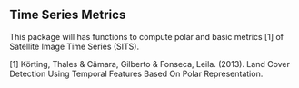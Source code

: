 ## Time Series Metrics
This package will has functions to compute polar and basic metrics [1] of Satellite Image Time Series (SITS).

[1] Körting, Thales & Câmara, Gilberto & Fonseca, Leila. (2013). Land Cover Detection Using Temporal Features Based On Polar Representation. 
